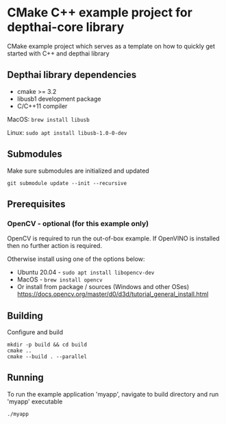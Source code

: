 # CMake C++ example project for depthai-core library

CMake example project which serves as a template on how to quickly get started with C++ and depthai library

## Depthai library dependencies
- cmake >= 3.2
- libusb1 development package
- C/C++11 compiler
 
MacOS: `brew install libusb`

Linux: `sudo apt install libusb-1.0-0-dev`

## Submodules
Make sure submodules are initialized and updated 
```
git submodule update --init --recursive
```

## Prerequisites 

### OpenCV - optional (for this example only) 

OpenCV is required to run the out-of-box example.
If OpenVINO is installed then no further action is required.

Otherwise install using one of the options below:

- Ubuntu 20.04 - `sudo apt install libopencv-dev`
 - MacOS - `brew install opencv`
 - Or install from package / sources (Windows and other OSes)
https://docs.opencv.org/master/d0/d3d/tutorial_general_install.html


## Building

Configure and build
```
mkdir -p build && cd build
cmake ..
cmake --build . --parallel
```

## Running

To run the example application 'myapp', navigate to build directory and run 'myapp' executable
```
./myapp
```
